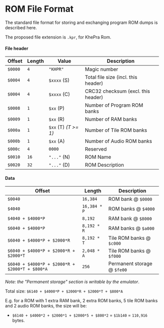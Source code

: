 ROM File Format
===============

The standard file format for storing and exchanging program ROM dumps is described
here.

The proposed file extension is `.kpr`, for KhePra Rom.

#### File header

| Offset | Length | Value | Description |
|--------|--------|-------|-------------|
| `$0000`|`4`     |`"KHPR"`| Magic number |
| `$0004`|`4`     | `$xxxx` (S) | Total file size (incl. this header) |
| `$0004`|`4`     | `$xxxx` (C) | CRC32 checksum (excl. this header) |
| `$0008`|`1`     | `$xx` (P) | Number of Program ROM banks |
| `$0009`|`1`     | `$xx` (R) | Number of RAM banks |
| `$000a`|`1`     | `$xx` (T) *(T >= 1)* | Number of Tile ROM banks |
| `$000b`|`1`     | `$xx` (A) | Number of Audio ROM banks |
| `$000c`|`4`     | `0000`  | Reserved |
| `$0010`|`16`    | `"..."` (N) | ROM Name |
| `$0020`|`32`    | `"..."` (D) | ROM Description |

#### Data

| Offset | Length | Description |
|--------|--------|-------------|
| `$0040`| `16,384`| ROM bank @ `$0000`|
| `$4040`| `16,384 * P`| ROM banks @ `$4000`|
| `$4040 + $4000*P`| `8,192`| RAM bank @ `$8000`|
| `$6040 + $4000*P`| `8,192 * R`| RAM banks @ `$a000`|
| `$6040 + $4000*P + $2000*R`| `8,192 * T`| Tile ROM banks @ `$c000`|
| `$6040 + $4000*P + $2000*R + $2000*T`| `2,048 * A`| Tile ROM banks @ `$f000`|
| `$6040 + $4000*P + $2000*R + $2000*T + $800*A`| `256`| Permanent storage @ `$fe00`|

*Note: the "Permanent storage" section is writable by the emulator*.

Total size: `$6140 + $4000*P + $2000*R + $2000*T + $800*A`

E.g. for a ROM with 1 extra RAM bank, 2 extra ROM banks, 5 tile ROM banks and 2
audio ROM banks, the size will be:
* `$6140 + $4000*2 + $2000*1 + $2000*5 + $800*2` = `$1b140` = `110,916` bytes.
